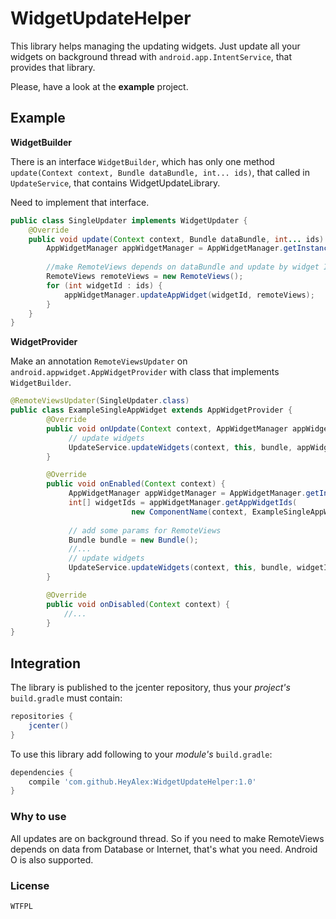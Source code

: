 # WidgetUpdateHelper

This library helps managing the updating widgets. Just update all your widgets on background thread with `android.app.IntentService`, that provides that library.

Please, have a look at the **example** project.

## Example

**WidgetBuilder**

There is an interface `WidgetBuilder`, which has only one method `update(Context context, Bundle dataBundle, int... ids)`, that called in `UpdateService`, that contains WidgetUpdateLibrary. 

Need to implement that interface.
```java
public class SingleUpdater implements WidgetUpdater {
    @Override
    public void update(Context context, Bundle dataBundle, int... ids) {
        AppWidgetManager appWidgetManager = AppWidgetManager.getInstance(context);
       
        //make RemoteViews depends on dataBundle and update by widget ID
        RemoteViews remoteViews = new RemoteViews();
        for (int widgetId : ids) {
            appWidgetManager.updateAppWidget(widgetId, remoteViews);
        }
    }
}
```

**WidgetProvider**

Make an annotation `RemoteViewsUpdater` on `android.appwidget.AppWidgetProvider` with class that implements `WidgetBuilder`.

```java
@RemoteViewsUpdater(SingleUpdater.class)
public class ExampleSingleAppWidget extends AppWidgetProvider {
        @Override
        public void onUpdate(Context context, AppWidgetManager appWidgetManager, int[] appWidgetIds) {
             // update widgets
             UpdateService.updateWidgets(context, this, bundle, appWidgetIds);
        }

        @Override
        public void onEnabled(Context context) {
             AppWidgetManager appWidgetManager = AppWidgetManager.getInstance(context);
             int[] widgetIds = appWidgetManager.getAppWidgetIds(
                           new ComponentName(context, ExampleSingleAppWidget.class));
           
             // add some params for RemoteViews
             Bundle bundle = new Bundle();
             //...
             // update widgets
             UpdateService.updateWidgets(context, this, bundle, widgetIds);
        }

        @Override
        public void onDisabled(Context context) {
            //...
        }
}
```


## Integration
The library is published to the jcenter repository, thus your *project's* `build.gradle` must contain:

```groovy
repositories {
    jcenter()
}
```

To use this library add following to your *module's* `build.gradle`:

```groovy
dependencies {
    compile 'com.github.HeyAlex:WidgetUpdateHelper:1.0'
}
```

### Why to use
All updates are on background thread. So if you need to make RemoteViews depends on data from Database or Internet, that's what you need.
Android O is also supported.

### License
```Text
WTFPL
```
